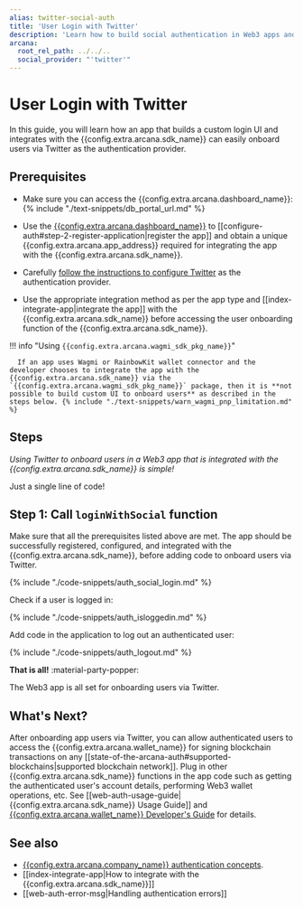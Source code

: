 ```yaml
---
alias: twitter-social-auth
title: 'User Login with Twitter'
description: 'Learn how to build social authentication in Web3 apps and allow users to log in using Twitter.'
arcana:
  root_rel_path: ../../..
  social_provider: "'twitter'"
---
```


# User Login with Twitter

In this guide, you will learn how an app that builds a custom login UI and integrates with the {{config.extra.arcana.sdk_name}} can easily onboard users via Twitter as the authentication provider.

## Prerequisites

* Make sure you can access the {{config.extra.arcana.dashboard_name}}: {% include "./text-snippets/db_portal_url.md" %}

* Use the [{{config.extra.arcana.dashboard_name}}]({{page.meta.arcana.root_rel_path}}/concepts/dashboard.md) to [[configure-auth#step-2-register-application|register the app]] and obtain a unique {{config.extra.arcana.app_address}} required for integrating the app with the {{config.extra.arcana.sdk_name}}.

* Carefully [follow the instructions to configure Twitter]({{page.meta.arcana.root_rel_path}}/howto/config_social/twitter_oauth.md) as the authentication provider.
  
* Use the appropriate integration method as per the app type and [[index-integrate-app|integrate the app]] with the {{config.extra.arcana.sdk_name}} before accessing the user onboarding function of the {{config.extra.arcana.sdk_name}}.

!!! info "Using `{{config.extra.arcana.wagmi_sdk_pkg_name}}`"

      If an app uses Wagmi or RainbowKit wallet connector and the developer chooses to integrate the app with the {{config.extra.arcana.sdk_name}} via the `{{config.extra.arcana.wagmi_sdk_pkg_name}}` package, then it is **not possible to build custom UI to onboard users** as described in the steps below. {% include "./text-snippets/warn_wagmi_pnp_limitation.md" %}
    
## Steps

*Using Twitter to onboard users in a Web3 app that is integrated with the {{config.extra.arcana.sdk_name}} is simple!*

Just a single line of code!

## Step 1: Call `loginWithSocial` function

Make sure that all the prerequisites listed above are met. The app should be successfully registered, configured, and integrated with the {{config.extra.arcana.sdk_name}}, before adding code to onboard users via Twitter.

{% include "./code-snippets/auth_social_login.md" %}

Check if a user is logged in:

{% include "./code-snippets/auth_isloggedin.md" %}

Add code in the application to log out an authenticated user:

{% include "./code-snippets/auth_logout.md" %}

**That is all!**  :material-party-popper:

The Web3 app is all set for onboarding users via Twitter. 

## What's Next?

After onboarding app users via Twitter, you can allow authenticated users to access the {{config.extra.arcana.wallet_name}} for signing blockchain transactions on any [[state-of-the-arcana-auth#supported-blockchains|supported blockchain network]]. Plug in other {{config.extra.arcana.sdk_name}} functions in the app code such as getting the authenticated user's account details, performing Web3 wallet operations, etc. See [[web-auth-usage-guide|{{config.extra.arcana.sdk_name}} Usage Guide]] and [{{config.extra.arcana.wallet_name}} Developer's Guide]({{page.meta.arcana.root_rel_path}}/howto/arcana_wallet/index.md) for details.


## See also

* [{{config.extra.arcana.company_name}} authentication concepts]({{page.meta.arcana.root_rel_path}}/concepts/authtype/arcanaauth.md).
* [[index-integrate-app|How to integrate with the {{config.extra.arcana.sdk_name}}]]
* [[web-auth-error-msg|Handling authentication errors]]
